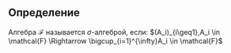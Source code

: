 ## Определение

Алгебра $\mathcal{F}$ называется $\sigma$-алгеброй, если:
$(A_i)_{i\geq1},A_i \in \mathcal{F} \Rightarrow \bigcup_{i=1}^{\infty}A_i \in \mathcal{F}$   